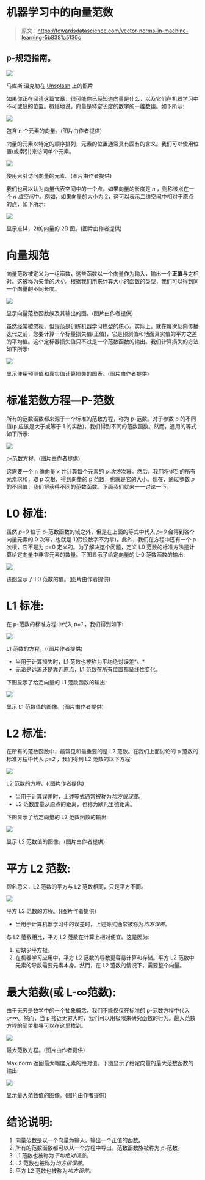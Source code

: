 # 机器学习中的向量范数

> 原文：<https://towardsdatascience.com/vector-norms-in-machine-learning-5b8381a5130c>

## p-规范指南。

![](img/0418cf2843a09b2f177e28edf01729c3.png)

马库斯·温克勒在 [Unsplash](https://unsplash.com?utm_source=medium&utm_medium=referral) 上的照片

如果你正在阅读这篇文章，很可能你已经知道向量是什么，以及它们在机器学习中不可或缺的位置。概括地说，向量是特定长度的数字的一维数组。如下所示:

![](img/1e52f1f31aa001e03d7bee8d5d4a136c.png)

包含 n 个元素的向量。(图片由作者提供)

向量的元素以特定的顺序排列，元素的位置通常具有固有的含义。我们可以使用位置(或索引)来访问单个元素。

![](img/6e96f05568bee7e5610b8d7c25ec965d.png)

使用索引访问向量的元素。(图片由作者提供)

我们也可以认为向量代表空间中的一个点。如果向量的长度是 *n* ，则称该点在一个 *n 维空间*中。例如，如果向量的大小为 2，这可以表示二维空间中相对于原点的点，如下所示:

![](img/503e9b7713454a1e946eb16c09872268.png)

显示点(4，2)的向量的 2D 图。(图片由作者提供)

# **向量规范**

向量范数被定义为一组函数，这些函数以一个向量作为输入，输出一个**正值**与之相对。这被称为矢量的*大小*。根据我们用来计算大小的函数的类型，我们可以得到同一个向量的不同长度。

![](img/cc6cacf73fe29e4bc4ad9955d4d05ab0.png)

显示向量范数函数族及其输出的图。(图片由作者提供)

虽然经常被忽视，但规范是训练机器学习模型的核心。实际上，就在每次反向传播迭代之前，您要计算一个标量损失值(正值)，它是预测值和地面真实值的平方之差的平均值。这个定标器损失值只不过是一个范数函数的输出。我们计算损失的方法如下所示:

![](img/9573c7974ea7caed64bbe169fc5a9c46.png)

显示使用预测值和真实值计算损失的图表。(图片由作者提供)

# 标准范数方程—P-范数

所有的范数函数都来源于一个标准的范数方程，称为 p-范数。对于参数 p 的不同值(p 应该是大于或等于 1 的实数)，我们得到不同的范数函数。然而，通用的等式如下所示:

![](img/e23745fd2bdb7ed35e98004b712bed6e.png)

p-范数方程。(图片由作者提供)

这需要一个 n 维向量 *x* 并计算每个元素的 *p 次方*次幂。然后，我们将得到的所有元素求和，取 p 次根，得到向量的 p 范数，也就是它的大小。现在，通过参数 *p* 的不同值，我们将获得不同的范数函数。下面我们就来一一讨论一下。

# L0 标准:

虽然 *p=0* 位于 p-范数函数的域之外，但是在上面的等式中代入 *p=0* 会得到各个向量元素的 0 次幂，也就是 1(假设数字不为零)。此外，我们在方程中还有一个 p 次根，它不是为 p=0 定义的。为了解决这个问题，定义 L0 范数的标准方法是计算给定向量中非零元素的数量。下图显示了给定向量的 L-0 范数函数的输出:

![](img/7c1f11ef7c586bddad51a9e26bc77547.png)

该图显示了 L0 范数的值。(图片由作者提供)

# L1 标准:

在 p-范数的标准方程中代入 *p=1* ，我们得到如下:

![](img/c63fc63203d3a850b723fd450a8e59c0.png)

L1 范数的方程。((图片作者提供)

*   当用于计算损失时，L1 范数也被称为平均绝对误差*。*
*   无论是远离还是靠近原点，L1 范数在所有位置都呈线性变化。

下图显示了给定向量的 L1 范数函数的输出:

![](img/c4d95fc4ffe5c3f09b1390b794134507.png)

显示 L1 范数值的图像。(图片由作者提供)

# L2 标准:

在所有的范数函数中，最常见和最重要的是 L2 范数。在我们上面讨论的 p 范数的标准方程中代入 *p=2* ，我们得到 L2 范数的以下方程:

![](img/53f5420be12244cbd93b85ea81985c64.png)

L2 范数的方程。((图片作者提供)

*   当用于计算误差时，上述等式通常被称为*均方根误差*。
*   L2 范数度量从原点的距离，也称为欧几里德距离。

下图显示了给定向量的 L2 范数函数的输出:

![](img/0cb0398bb2df6c6a088d2b8b9d768dd7.png)

显示 L2 范数值的图像。(图片由作者提供)

# 平方 L2 范数:

顾名思义，L2 范数的平方与 L2 范数相同，只是平方不同。

![](img/aeae573f144b5a18e430228596587587.png)

平方 L2 范数的方程。((图片作者提供)

*   当用于计算机器学习中的误差时，上述等式通常被称为*均方误差*。

与 L2 范数相比，平方 L2 范数在计算上相对便宜。这是因为:

1.  它缺少平方根。
2.  在机器学习应用中，平方 L2 范数的导数更容易计算和存储。平方 L2 范数中元素的导数需要元素本身。然而，在 L2 范数的情况下，需要整个向量。

# 最大范数(或 L-∞范数):

由于无穷是数学中的一个抽象概念，我们不能仅仅在标准的 p-范数方程中代入 p=∞。然而，当 p 接近无穷大时，我们可以用极限来研究函数的行为。最大范数方程的简单推导可以在[这里](https://math.stackexchange.com/questions/109615/understanding-the-proof-that-l-infty-norm-is-equal-to-max-fx-i)找到。

![](img/816aee73c6d8ff106e5787e3e979a917.png)

最大范数方程。(图片由作者提供)

Max norm 返回最大幅度元素的绝对值。下图显示了给定向量的最大范数函数的输出:

![](img/8950a7f6d95f162ef2f0189eab483f2e.png)

显示最大范数值的图像。(图片由作者提供)

# 结论说明:

1.  向量范数是以一个向量为输入，输出一个正值的函数。
2.  所有的范数函数都可以从一个方程中导出。范数函数族被称为 p-范数。
3.  L1 范数也被称为*平均绝对误差*。
4.  L2 范数也被称为*均方根误差*。
5.  平方 L2 范数也被称为*均方误差*。